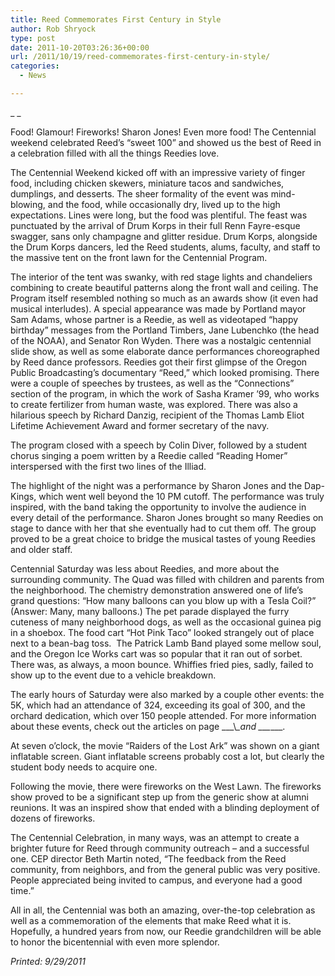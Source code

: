 ```yaml
---
title: Reed Commemorates First Century in Style
author: Rob Shryock
type: post
date: 2011-10-20T03:26:36+00:00
url: /2011/10/19/reed-commemorates-first-century-in-style/
categories:
  - News

---
```

_ _

Food! Glamour! Fireworks! Sharon Jones! Even more food! The Centennial weekend celebrated Reed’s “sweet 100” and showed us the best of Reed in a celebration filled with all the things Reedies love.

The Centennial Weekend kicked off with an impressive variety of finger food, including chicken skewers, miniature tacos and sandwiches, dumplings, and desserts. The sheer formality of the event was mind-blowing, and the food, while occasionally dry, lived up to the high expectations. Lines were long, but the food was plentiful. The feast was punctuated by the arrival of Drum Korps in their full Renn Fayre-esque swagger, sans only champagne and glitter residue. Drum Korps, alongside the Drum Korps dancers, led the Reed students, alums, faculty, and staff to the massive tent on the front lawn for the Centennial Program.

The interior of the tent was swanky, with red stage lights and chandeliers combining to create beautiful patterns along the front wall and ceiling. The Program itself resembled nothing so much as an awards show (it even had musical interludes). A special appearance was made by Portland mayor Sam Adams, whose partner is a Reedie, as well as videotaped “happy birthday” messages from the Portland Timbers, Jane Lubenchko (the head of the NOAA), and Senator Ron Wyden. There was a nostalgic centennial slide show, as well as some elaborate dance performances choreographed by Reed dance professors. Reedies got their first glimpse of the Oregon Public Broadcasting&#8217;s documentary “Reed,” which looked promising. There were a couple of speeches by trustees, as well as the “Connections” section of the program, in which the work of Sasha Kramer &#8217;99, who works to create fertilizer from human waste, was explored. There was also a hilarious speech by Richard Danzig, recipient of the Thomas Lamb Eliot Lifetime Achievement Award and former secretary of the navy.

The program closed with a speech by Colin Diver, followed by a student chorus singing a poem written by a Reedie called “Reading Homer” interspersed with the first two lines of the Illiad.

The highlight of the night was a performance by Sharon Jones and the Dap-Kings, which went well beyond the 10 PM cutoff. The performance was truly inspired, with the band taking the opportunity to involve the audience in every detail of the performance. Sharon Jones brought so many Reedies on stage to dance with her that she eventually had to cut them off. The group proved to be a great choice to bridge the musical tastes of young Reedies and older staff.

Centennial Saturday was less about Reedies, and more about the surrounding community. The Quad was filled with children and parents from the neighborhood. The chemistry demonstration answered one of life’s grand questions: “How many balloons can you blow up with a Tesla Coil?” (Answer: Many, many balloons.) The pet parade displayed the furry cuteness of many neighborhood dogs, as well as the occasional guinea pig in a shoebox. The food cart “Hot Pink Taco” looked strangely out of place next to a bean-bag toss.  The Patrick Lamb Band played some mellow soul, and the Oregon Ice Works cart was so popular that it ran out of sorbet. There was, as always, a moon bounce. Whiffies fried pies, sadly, failed to show up to the event due to a vehicle breakdown.

The early hours of Saturday were also marked by a couple other events: the 5K, which had an attendance of 324, exceeding its goal of 300, and the orchard dedication, which over 150 people attended. For more information about these events, check out the articles on page __\_\\_\_and \_\_\_____.

At seven o&#8217;clock, the movie “Raiders of the Lost Ark” was shown on a giant inflatable screen. Giant inflatable screens probably cost a lot, but clearly the student body needs to acquire one.

Following the movie, there were fireworks on the West Lawn. The fireworks show proved to be a significant step up from the generic show at alumni reunions. It was an inspired show that ended with a blinding deployment of dozens of fireworks.

The Centennial Celebration, in many ways, was an attempt to create a brighter future for Reed through community outreach – and a successful one. CEP director Beth Martin noted, “The feedback from the Reed community, from neighbors, and from the general public was very positive. People appreciated being invited to campus, and everyone had a good time.”

All in all, the Centennial was both an amazing, over-the-top celebration as well as a commemoration of the elements that make Reed what it is. Hopefully, a hundred years from now, our Reedie grandchildren will be able to honor the bicentennial with even more splendor.

_Printed: 9/29/2011_